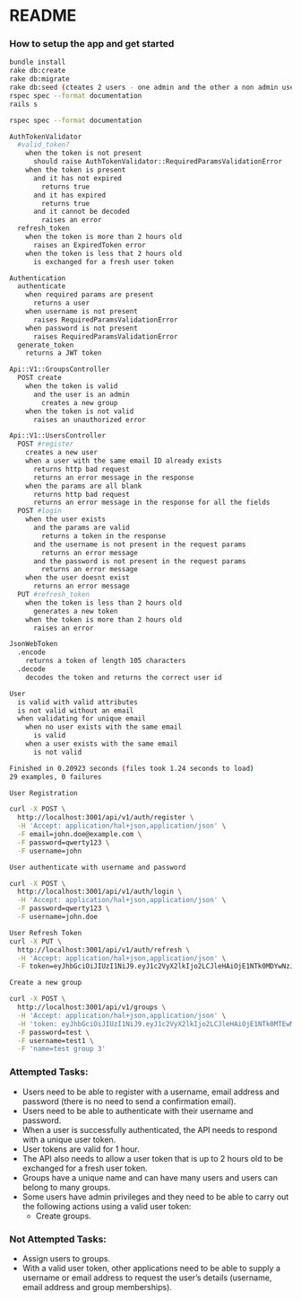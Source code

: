 # README
### How to setup the app and get started 
```sh
bundle install
rake db:create
rake db:migrate
rake db:seed (cteates 2 users - one admin and the other a non admin user )
rspec spec --format documentation
rails s
```

```sh
rspec spec --format documentation

AuthTokenValidator
  #valid_token?
    when the token is not present
      should raise AuthTokenValidator::RequiredParamsValidationError
    when the token is present
      and it has not expired
        returns true
      and it has expired
        returns true
      and it cannot be decoded
        raises an error
  refresh_token
    when the token is more than 2 hours old
      raises an ExpiredToken error
    when the token is less that 2 hours old
      is exchanged for a fresh user token

Authentication
  authenticate
    when required params are present
      returns a user
    when username is not present
      raises RequiredParamsValidationError
    when password is not present
      raises RequiredParamsValidationError
  generate_token
    returns a JWT token

Api::V1::GroupsController
  POST create
    when the token is valid
      and the user is an admin
        creates a new group
    when the token is not valid
      raises an unauthorized error

Api::V1::UsersController
  POST #register
    creates a new user
    when a user with the same email ID already exists
      returns http bad request
      returns an error message in the response
    when the params are all blank
      returns http bad request
      returns an error message in the response for all the fields
  POST #login
    when the user exists
      and the params are valid
        returns a token in the response
      and the username is not present in the request params
        returns an error message
      and the password is not present in the request params
        returns an error message
    when the user doesnt exist
      returns an error message
  PUT #refresh_token
    when the token is less than 2 hours old
      generates a new token
    when the token is more than 2 hours old
      raises an error

JsonWebToken
  .encode
    returns a token of length 105 characters
  .decode
    decodes the token and returns the correct user id

User
  is valid with valid attributes
  is not valid without an email
  when validating for unique email
    when no user exists with the same email
      is valid
    when a user exists with the same email
      is not valid

Finished in 0.20923 seconds (files took 1.24 seconds to load)
29 examples, 0 failures

```
```sh
User Registration 

curl -X POST \
  http://localhost:3001/api/v1/auth/register \
  -H 'Accept: application/hal+json,application/json' \
  -F email=john.doe@example.com \
  -F password=qwerty123 \
  -F username=john
```

```sh
User authenticate with username and password

curl -X POST \
  http://localhost:3001/api/v1/auth/login \
  -H 'Accept: application/hal+json,application/json' \
  -F password=qwerty123 \
  -F username=john.doe
```

```sh
User Refresh Token 
curl -X PUT \
  http://localhost:3001/api/v1/auth/refresh \
  -H 'Accept: application/hal+json,application/json' \
  -F token=eyJhbGciOiJIUzI1NiJ9.eyJ1c2VyX2lkIjo2LCJleHAiOjE1NTk0MDYwNzJ9.a-NPvOA8x7kpa3i54AL7KLvvBRU-BYK8P1EBK0xrNY8
```

```sh
Create a new group

curl -X POST \
  http://localhost:3001/api/v1/groups \
  -H 'Accept: application/hal+json,application/json' \
  -H 'token: eyJhbGciOiJIUzI1NiJ9.eyJ1c2VyX2lkIjo2LCJleHAiOjE1NTk0MTEwMTV9.bbeHlvtO4mVi4Px474NlICd0XRkXr14b3qO9ptAcl9k' \
  -F password=test \
  -F username=test1 \
  -F 'name=test group 3'
```
### Attempted Tasks:
* Users need to be able to register with a username, email address and 
password (there is no need to send a confirmation email). 
* Users need to be able to authenticate with their username and password. 
* When a user is successfully authenticated, the API needs to respond with 
a unique user token. 
* User tokens are valid for 1 hour. 
* The API also needs to allow a user token that is up to 2 hours old to be 
exchanged for a fresh user token. 
* Groups have a unique name and can have many users and users can 
belong to many groups. 
* Some users have admin privileges and they need to be able to carry out 
the following actions using a valid user token: 
  * Create groups.

### Not Attempted Tasks:
* Assign users to groups. 
* With a valid user token, other applications need to be able to supply a 
username or email address to request the user’s details (username, email 
address and group memberships). 

